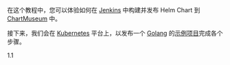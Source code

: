 在这个教程中，您可以体验如何在 [Jenkins](https://github.com/jenkinsci/jenkins) 中构建并发布 Helm Chart 到 [ChartMuseum](https://github.com/helm/chartmuseum) 中。

接下来，我们会在 [Kubernetes](https://github.com/kubernetes/kubernetes) 平台上，以发布一个 [Golang](https://github.com/golang/go) 的[示例项目](https://github.com/devops-ws/learn-pipeline-go)完成各个步骤。

1.1
